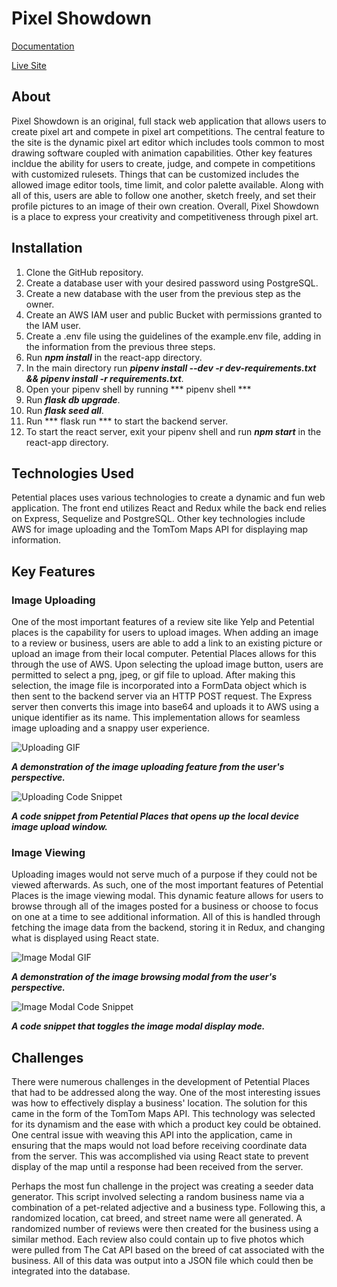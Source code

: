 # Pixel Showdown #
[Documentation](./documentation)

[Live Site](https://pixel-showdown.herokuapp.com)

## About ##
Pixel Showdown is an original, full stack web application that allows users to create pixel art and compete in pixel art competitions. The central feature to the site is the dynamic pixel art editor which includes tools common to most drawing software coupled with animation capabilities. Other key features incldue the ability for users to create, judge, and compete in competitions with customized rulesets. Things that can be customized includes the allowed image editor tools, time limit, and color palette available. Along with all of this, users are able to follow one another, sketch freely, and set their profile pictures to an image of their own creation. Overall, Pixel Showdown is a place to express your creativity and competitiveness through pixel art.

## Installation ##
1. Clone the GitHub repository.
2. Create a database user with your desired password using PostgreSQL.
3. Create a new database with the user from the previous step as the owner.
4. Create an AWS IAM user and public Bucket with permissions granted to the IAM user.
5. Create a .env file using the guidelines of the example.env file, adding in the information from the previous three steps.
6. Run ***npm install*** in the react-app directory.
7. In the main directory run ***pipenv install --dev -r dev-requirements.txt && pipenv install -r requirements.txt***.
8. Open your pipenv shell by running *** pipenv shell ***
9. Run ***flask db upgrade***.
10. Run ***flask seed all***.
11. Run *** flask run *** to start the backend server.
12. To start the react server, exit your pipenv shell and run ***npm start*** in the react-app directory.

## Technologies Used ##
Petential places uses various technologies to create a dynamic and fun web application. The front end utilizes React and Redux while the back end relies on Express, Sequelize and PostgreSQL. Other key technologies include AWS for image uploading and the TomTom Maps API for displaying map information.

## Key Features ##

### Image Uploading ###
One of the most important features of a review site like Yelp and Petential places is the capability for users to upload images. When adding an image to a review or business, users are able to add a link to an existing picture or upload an image from their local computer. Petential Places allows for this through the use of AWS. Upon selecting the upload image button, users are permitted to select a png, jpeg, or gif file to upload. After making this selection, the image file is incorporated into a FormData object which is then sent to the backend server via an HTTP POST request. The Express server then converts this image into base64 and uploads it to AWS using a unique identifier as its name. This implementation allows for seamless image uploading and a snappy user experience.

![Uploading GIF](./documentation/README_Images/UploadDemo.gif)

***A demonstration of the image uploading feature from the user's perspective.***

![Uploading Code Snippet](./documentation/README_Images/openUpload.png)

***A code snippet from Petential Places that opens up the local device image upload window.***

### Image Viewing ###
Uploading images would not serve much of a purpose if they could not be viewed afterwards. As such, one of the most important features of Petential Places is the image viewing modal. This dynamic feature allows for users to browse through all of the images posted for a business or choose to focus on one at a time to see additional information. All of this is handled through fetching the image data from the backend, storing it in Redux, and changing what is displayed using React state.

![Image Modal GIF](./documentation/README_Images/ImageModalDemo.gif)

***A demonstration of the image browsing modal from the user's perspective.***

![Image Modal Code Snippet](./documentation/README_Images/toggleImageModal.png)

***A code snippet that toggles the image modal display mode.***

## Challenges ##
There were numerous challenges in the development of Petential Places that had to be addressed along the way. One of the most interesting issues was how to effectively display a business' location. The solution for this came in the form of the TomTom Maps API. This technology was selected for its dynamism and the ease with which a product key could be obtained. One central issue with weaving this API into the application, came in ensuring that the maps would not load before receiving coordinate data from the server. This was accomplished via using React state to prevent display of the map until a response had been received from the server.

Perhaps the most fun challenge in the project was creating a seeder data generator. This script involved selecting a random business name via a combination of a pet-related adjective and a business type. Following this, a randomized location, cat breed, and street name were all generated. A randomized number of reviews were then created for the business using a similar method. Each review also could contain up to five photos which were pulled from The Cat API based on the breed of cat associated with the business. All of this data was output into a JSON file which could then be integrated into the database.
